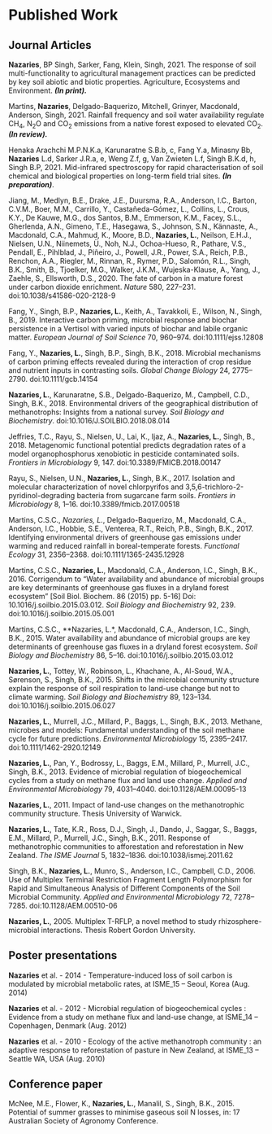 # Published Work

## Journal Articles

**Nazaries**, BP Singh, Sarker, Fang, Klein, Singh, 2021. The response of soil multi-functionality to agricultural management practices can be predicted by key soil abiotic and biotic properties. Agriculture, Ecosystems and Environment. ***(In print).***

Martins, **Nazaries**, Delgado-Baquerizo, Mitchell, Grinyer, Macdonald, Anderson, Singh, 2021. Rainfall frequency and soil water availability regulate CH<sub>4</sub>, N<sub>2</sub>O and CO<sub>2</sub> emissions from a native forest exposed to elevated CO<sub>2</sub>. ***(In review).***

Henaka Arachchi M.P.N.K.a, Karunaratne S.B.b, c, Fang Y.a, Minasny Bb, **Nazaries** L.d, Sarker J.R.a, e, Weng Z.f, g, Van Zwieten L.f, Singh B.K.d, h, Singh B.P, 2021. Mid-infrared spectroscopy for rapid characterisation of soil chemical and biological properties on long-term field trial sites. ***(In preparation)***.


Jiang, M., Medlyn, B.E., Drake, J.E., Duursma, R.A., Anderson, I.C., Barton, C.V.M., Boer, M.M., Carrillo, Y., Castañeda-Gómez, L., Collins, L., Crous, K.Y., De Kauwe, M.G., dos Santos, B.M., Emmerson, K.M., Facey, S.L., Gherlenda, A.N., Gimeno, T.E., Hasegawa, S., Johnson, S.N., Kännaste, A., Macdonald, C.A., Mahmud, K., Moore, B.D., **Nazaries, L.**, Neilson, E.H.J., Nielsen, U.N., Niinemets, Ü., Noh, N.J., Ochoa-Hueso, R., Pathare, V.S., Pendall, E., Pihlblad, J., Piñeiro, J., Powell, J.R., Power, S.A., Reich, P.B., Renchon, A.A., Riegler, M., Rinnan, R., Rymer, P.D., Salomón, R.L., Singh, B.K., Smith, B., Tjoelker, M.G., Walker, J.K.M., Wujeska-Klause, A., Yang, J., Zaehle, S., Ellsworth, D.S., 2020. The fate of carbon in a mature forest under carbon dioxide enrichment. *Nature* 580, 227–231. doi:10.1038/s41586-020-2128-9

Fang, Y., Singh, B.P., **Nazaries, L.**, Keith, A., Tavakkoli, E., Wilson, N., Singh, B., 2019. Interactive carbon priming, microbial response and biochar persistence in a Vertisol with varied inputs of biochar and labile organic matter. *European Journal of Soil Science* 70, 960–974. doi:10.1111/ejss.12808

Fang, Y., **Nazaries, L.**, Singh, B.P., Singh, B.K., 2018. Microbial mechanisms of carbon priming effects revealed during the interaction of crop residue and nutrient inputs in contrasting soils. *Global Change Biology* 24, 2775–2790. doi:10.1111/gcb.14154

**Nazaries, L.**, Karunaratne, S.B., Delgado-Baquerizo, M., Campbell, C.D., Singh, B.K., 2018. Environmental drivers of the geographical distribution of methanotrophs: Insights from a national survey. *Soil Biology and Biochemistry*. doi:10.1016/J.SOILBIO.2018.08.014

Jeffries, T.C., Rayu, S., Nielsen, U., Lai, K., Ijaz, A., **Nazaries, L.**, Singh, B., 2018. Metagenomic functional potential predicts degradation rates of a model organophosphorus xenobiotic in pesticide contaminated soils. *Frontiers in Microbiology* 9, 147. doi:10.3389/FMICB.2018.00147

Rayu, S., Nielsen, U.N., **Nazaries, L.**, Singh, B.K., 2017. Isolation and molecular characterization of novel chlorpyrifos and 3,5,6-trichloro-2-pyridinol-degrading bacteria from sugarcane farm soils. *Frontiers in Microbiology* 8, 1–16. doi:10.3389/fmicb.2017.00518

Martins, C.S.C., *Nazaries, L.*, Delgado-Baquerizo, M., Macdonald, C.A., Anderson, I.C., Hobbie, S.E., Venterea, R.T., Reich, P.B., Singh, B.K., 2017. Identifying environmental drivers of greenhouse gas emissions under warming and reduced rainfall in boreal-temperate forests. *Functional Ecology* 31, 2356–2368. doi:10.1111/1365-2435.12928

Martins, C.S.C., **Nazaries, L.**, Macdonald, C.A., Anderson, I.C., Singh, B.K., 2016. Corrigendum to “Water availability and abundance of microbial groups are key determinants of greenhouse gas fluxes in a dryland forest ecosystem” [Soil Biol. Biochem. 86 (2015) pp. 5-16] Doi: 10.1016/j.soilbio.2015.03.012. *Soil Biology and Biochemistry* 92, 239. doi:10.1016/j.soilbio.2015.05.001

Martins, C.S.C., **Nazaries, L.*, Macdonald, C.A., Anderson, I.C., Singh, B.K., 2015. Water availability and abundance of microbial groups are key determinants of greenhouse gas fluxes in a dryland forest ecosystem. *Soil Biology and Biochemistry* 86, 5–16. doi:10.1016/j.soilbio.2015.03.012

**Nazaries, L.**, Tottey, W., Robinson, L., Khachane, A., Al-Soud, W.A., Sørenson, S., Singh, B.K., 2015. Shifts in the microbial community structure explain the response of soil respiration to land-use change but not to climate warming. *Soil Biology and Biochemistry* 89, 123–134. doi:10.1016/j.soilbio.2015.06.027

**Nazaries, L.**, Murrell, J.C., Millard, P., Baggs, L., Singh, B.K., 2013. Methane, microbes and models: Fundamental understanding of the soil methane cycle for future predictions. *Environmental Microbiology* 15, 2395–2417. doi:10.1111/1462-2920.12149

**Nazaries, L.**, Pan, Y., Bodrossy, L., Baggs, E.M., Millard, P., Murrell, J.C., Singh, B.K., 2013. Evidence of microbial regulation of biogeochemical cycles from a study on methane flux and land use change. *Applied and Environmental Microbiology* 79, 4031–4040. doi:10.1128/AEM.00095-13

**Nazaries, L.**, 2011. Impact of land-use changes on the methanotrophic community structure. Thesis University of Warwick.

**Nazaries, L.**, Tate, K.R., Ross, D.J., Singh, J., Dando, J., Saggar, S., Baggs, E.M., Millard, P., Murrell, J.C., Singh, B.K., 2011. Response of methanotrophic communities to afforestation and reforestation in New Zealand. *The ISME Journal* 5, 1832–1836. doi:10.1038/ismej.2011.62

Singh, B.K., **Nazaries, L.**, Munro, S., Anderson, I.C., Campbell, C.D., 2006. Use of Multiplex Terminal Restriction Fragment Length Polymorphism for Rapid and Simultaneous Analysis of Different Components of the Soil Microbial Community. *Applied and Environmental Microbiology* 72, 7278–7285. doi:10.1128/AEM.00510-06

**Nazaries, L.**, 2005. Multiplex T-RFLP, a novel method to study rhizosphere-microbial interactions. Thesis Robert Gordon University.

## Poster presentations

**Nazaries** et al. - 2014 - Temperature-induced loss of soil carbon is modulated by microbial metabolic rates, at ISME_15 – Seoul, Korea (Aug. 2014)

**Nazaries** et al. - 2012 - Microbial regulation of biogeochemical cycles : Evidence from a study on methane flux and land-use change, at ISME_14 – Copenhagen, Denmark (Aug. 2012)

**Nazaries** et al. - 2010 - Ecology of the active methanotroph community : an adaptive response to reforestation of pasture in New Zealand, at ISME_13 – Seattle WA, USA (Aug. 2010)

## Conference paper

McNee, M.E., Flower, K., **Nazaries, L.**, Manalil, S., Singh, B.K., 2015. Potential of summer grasses to minimise gaseous soil N losses, in: 17 Australian Society of Agronomy Conference.
